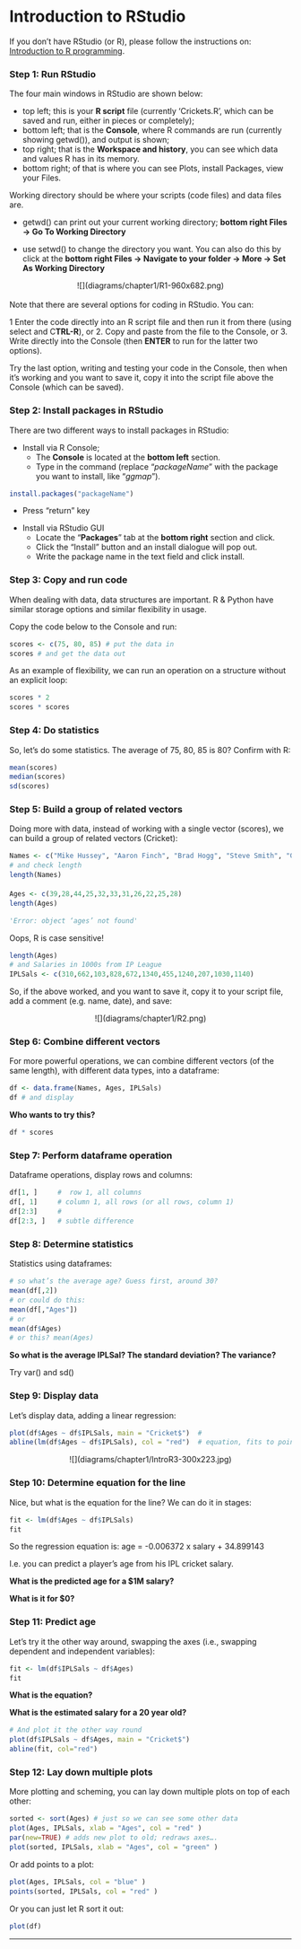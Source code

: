 # Introduction to RStudio

If you don’t have RStudio (or R), please follow the instructions on: [Introduction to R programming]().

### Step 1: Run RStudio

The four main windows in RStudio are shown below:

* top left; this is your **R script** file (currently ‘Crickets.R’, which can be saved and run, either in pieces or completely);
* bottom left; that is the **Console**, where R commands are run (currently showing getwd()), and output is shown;
* top right; that is the **Workspace and history**, you can see which data and values R has in its memory.
* bottom right; of that is where you can see Plots, install Packages, view your Files.

Working directory should be where your scripts (code files) and data files are.

* getwd() can print out your current working directory; **bottom right Files -> Go To Working Directory**

* use setwd() to change the directory you want. You can also do this by click at the **bottom right Files -> Navigate to your folder -> More -> Set As Working Directory**

<center>
![](diagrams/chapter1/R1-960x682.png)

</center>
<br>
Note that there are several options for coding in RStudio. You can:

1 Enter the code directly into an R script file and then run it from there (using select and C**TRL-R**), or
2. Copy and paste from the file to the Console, or
3. Write directly into the Console (then **ENTER** to run for the latter two options).

Try the last option, writing and testing your code in the Console, then when it’s working and you want to save it, copy it into the script file above the Console (which can be saved).

### Step 2: Install packages in RStudio

There are two different ways to install packages in RStudio:

* Install via R Console;
    + The **Console** is located at the **bottom left** section.
    + Type in the command (replace “*packageName*” with the package you want to install, like “*ggmap*”).
    

```r
install.packages("packageName")
```

+ Press “return” key
* Install via RStudio GUI
    + Locate the “**Packages**” tab at the **bottom right** section and click.
    + Click the “Install” button and an install dialogue will pop out.
    + Write the package name in the text field and click install.
    
### Step 3: Copy and run code

When dealing with data, data structures are important. R & Python have similar storage options and similar flexibility in usage.

Copy the code below to the Console and run:


```r
scores <- c(75, 80, 85) # put the data in
scores # and get the data out
```

As an example of flexibility, we can run an operation on a structure without an explicit loop:


```r
scores * 2
scores * scores
```

### Step 4: Do statistics

So, let’s do some statistics. The average of 75, 80, 85 is 80? Confirm with R:


```r
mean(scores)
median(scores)
sd(scores)
```


### Step 5: Build a group of related vectors

Doing more with data, instead of working with a single vector (scores), we can build a group of related vectors (Cricket):


```r
Names <- c("Mike Hussey", "Aaron Finch", "Brad Hogg", "Steve Smith", "George Bailey", "Mitchell Johnson", "Shaun Marsh", "Glenn Maxwell", "Pat Cummins", "Mitchell Starc", "David Warner")
# and check length
length(Names)
 
Ages <- c(39,28,44,25,32,33,31,26,22,25,28)
length(Ages)
```



```python
'Error: object ‘ages’ not found'
```

Oops, R is case sensitive!


```r
length(Ages)
# and Salaries in 1000s from IP League
IPLSals <- c(310,662,103,828,672,1340,455,1240,207,1030,1140)
```

So, if the above worked, and you want to save it, copy it to your script file, add a comment (e.g. name, date), and save:

<center>
![](diagrams/chapter1/R2.png)

</center>

### Step 6: Combine different vectors

For more powerful operations, we can combine different vectors (of the same length), with different data types, into a dataframe:


```r
df <- data.frame(Names, Ages, IPLSals)
df # and display
```

**Who wants to try this?**


```r
df * scores
```

### Step 7: Perform dataframe operation

Dataframe operations, display rows and columns:


```r
df[1, ]     #  row 1, all columns
df[, 1]     # column 1, all rows (or all rows, column 1)
df[2:3]     #
df[2:3, ]   # subtle difference
```

### Step 8: Determine statistics

Statistics using dataframes:


```r
# so what’s the average age? Guess first, around 30?
mean(df[,2])
# or could do this:
mean(df[,"Ages"])
# or
mean(df$Ages)
# or this? mean(Ages)
```

**So what is the average IPLSal? The standard deviation? The variance?**

Try var() and sd()

### Step 9: Display data

Let’s display data, adding a linear regression:


```r
plot(df$Ages ~ df$IPLSals, main = "Cricket$")  #
abline(lm(df$Ages ~ df$IPLSals), col = "red")  # equation, fits to points
```

<center>
![](diagrams/chapter1/IntroR3-300x223.jpg)

</center>

### Step 10: Determine equation for the line

Nice, but what is the equation for the line? We can do it in stages:


```r
fit <- lm(df$Ages ~ df$IPLSals)
fit
```

So the regression equation is:  age = -0.006372 x salary + 34.899143

I.e.  you can predict a player’s age from his IPL cricket salary.

**What is the predicted age for a $1M salary?**

**What is it for $0?**

### Step 11: Predict age

Let’s try it the other way around, swapping the axes (i.e., swapping dependent and independent variables):


```r
fit <- lm(df$IPLSals ~ df$Ages)
fit
```

**What is the equation?**

**What is the estimated salary for a 20 year old?**


```r
# And plot it the other way round
plot(df$IPLSals ~ df$Ages, main = "Cricket$")
abline(fit, col="red")
```

### Step 12: Lay down multiple plots

More plotting and scheming, you can lay down multiple plots on top of each other:


```r
sorted <- sort(Ages) # just so we can see some other data
plot(Ages, IPLSals, xlab = "Ages", col = "red" )
par(new=TRUE) # adds new plot to old; redraws axes….
plot(sorted, IPLSals, xlab = "Ages", col = "green" )
```

Or add points to a plot:


```r
plot(Ages, IPLSals, col = "blue" )
points(sorted, IPLSals, col = "red" )
```

Or you can just let R sort it out:


```r
plot(df)
```

*** 




